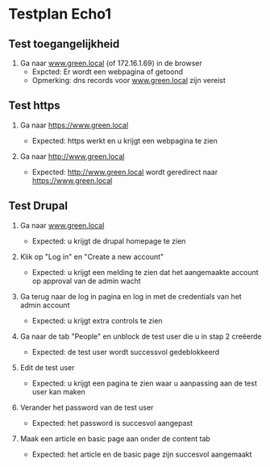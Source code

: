 # Testplan Echo1

## Test toegangelijkheid

1. Ga naar www.green.local (of 172.16.1.69) in de browser
    * Expcted: Er wordt een webpagina of getoond
    * Opmerking: dns records voor www.green.local zijn vereist

## Test https

1. Ga naar https://www.green.local
    * Expected: https werkt en u krijgt een webpagina te zien

2. Ga naar http://www.green.local
    * Expected: http://www.green.local wordt geredirect naar https://www.green.local

## Test Drupal

1. Ga naar www.green.local
    * Expected: u krijgt de drupal homepage te zien

2. Klik op "Log in" en "Create a new account"
    * Expected: u krijgt een melding te zien dat het aangemaakte account op approval van de admin wacht

3. Ga terug naar de log in pagina en log in met de credentials van het admin account
    * Expected: u krijgt extra controls te zien

4. Ga naar de tab "People" en unblock de test user die u in stap 2 creëerde
    * Expected: de test user wordt successvol gedeblokkeerd

5. Edit de test user
    * Expected: u krijgt een pagina te zien waar u aanpassing aan de test user kan maken

6. Verander het password van de test user
    * Expected: het password is succesvol aangepast

7. Maak een article en basic page aan onder de content tab
    * Expected: het article en de basic page zijn succesvol aangemaakt